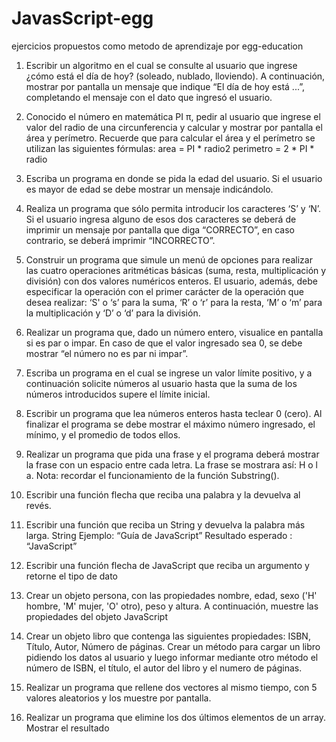 # JavasScript-egg

ejercicios propuestos como metodo de aprendizaje por egg-education
1. Escribir un algoritmo en el cual se consulte al usuario que ingrese ¿cómo está el día de 
hoy? (soleado, nublado, lloviendo). A continuación, mostrar por pantalla un mensaje que 
indique “El día de hoy está ...”, completando el mensaje con el dato que ingresó el usuario. 

2. Conocido el número en matemática PI π, pedir al usuario que ingrese el valor del radio 
de una circunferencia y calcular y mostrar por pantalla el área y perímetro. Recuerde que 
para calcular el área y el perímetro se utilizan las siguientes fórmulas: 
area = PI * radio2 
perimetro = 2 * PI * radio 

3. Escriba un programa en donde se pida la edad del usuario. Si el usuario es mayor de 
edad se debe mostrar un mensaje indicándolo. 

4. Realiza un programa que sólo permita introducir los caracteres ‘S’ y ‘N’. Si el usuario 
ingresa alguno de esos dos caracteres se deberá de imprimir un mensaje por pantalla 
que diga “CORRECTO”, en caso contrario, se deberá imprimir “INCORRECTO”. 

5. Construir un programa que simule un menú de opciones para realizar las cuatro 
operaciones aritméticas básicas (suma, resta, multiplicación y división) con dos valores 
numéricos enteros. El usuario, además, debe especificar la operación con el primer 
carácter de la operación que desea realizar: ‘S' o ‘s’ para la suma, ‘R’ o ‘r’ para la resta, ‘M’ 
o ‘m’ para la multiplicación y ‘D’ o ‘d’ para la división. 

6. Realizar un programa que, dado un número entero, visualice en pantalla si es par o impar. 
En caso de que el valor ingresado sea 0, se debe mostrar “el número no es par ni impar”. 

7. Escriba un programa en el cual se ingrese un valor límite positivo, y a continuación 
solicite números al usuario hasta que la suma de los números introducidos supere el 
límite inicial. 

8. Escribir un programa que lea números enteros hasta teclear 0 (cero). Al finalizar el 
programa se debe mostrar el máximo número ingresado, el mínimo, y el promedio de 
todos ellos. 


9. Realizar un programa que pida una frase y el programa deberá mostrar la frase con un 
espacio entre cada letra. La frase se mostrara así: H o l a. Nota: recordar el 
funcionamiento de la función Substring(). 

10. Escribir una función flecha que reciba una palabra y la devuelva al revés. 

11. Escribir una función que reciba un String y devuelva la palabra más larga. 
String Ejemplo: “Guía de JavaScript”
Resultado esperado : “JavaScript”
12. Escribir una función flecha de JavaScript que reciba un argumento y retorne el tipo de 
dato

13. Crear un objeto persona, con las propiedades nombre, edad, sexo ('H' hombre, 'M' mujer, 
'O' otro), peso y altura. A continuación, muestre las propiedades del objeto JavaScript

14. Crear un objeto libro que contenga las siguientes propiedades: ISBN, Título, Autor, 
Número de páginas. Crear un método para cargar un libro pidiendo los datos al usuario 
y luego informar mediante otro método el número de ISBN, el título, el autor del libro y el 
numero de páginas.

15. Realizar un programa que rellene dos vectores al mismo tiempo, con 5 valores aleatorios 
y los muestre por pantalla. 

16. Realizar un programa que elimine los dos últimos elementos de un array. Mostrar el 
resultado
